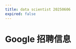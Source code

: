 ```yaml
---
title: data scientist 20250606
expired: false
---
```


# Google 招聘信息

<JobPostingTable job-posting-json-path="google/data/data-scientist-20250606.json" />
